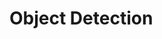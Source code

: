 # Object Detection


<html>
 <title> <h2>Detecção de veículos e reconhecimento de placas em vídeos </br> <h2> <title>
 <head>
  Detecção de objetos, YOLOv7, Detecção de contornos e OCR
 </head>
 <body>
  https://github.com/Emanuelle-p/object_detection/blob/main/object_detection.ipynb
 </body>
</html>

